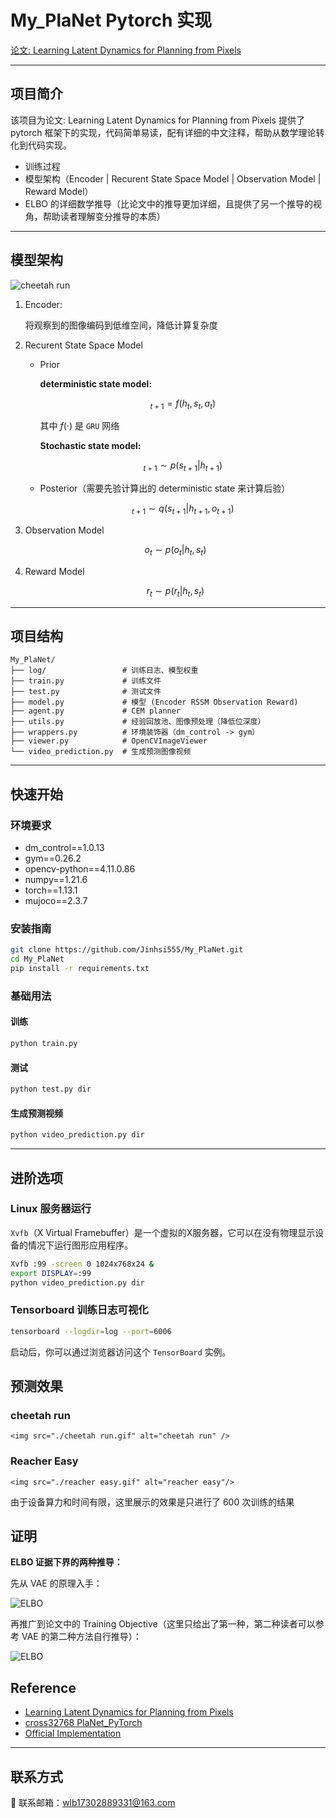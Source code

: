 # My_PlaNet Pytorch 实现

[论文: Learning Latent Dynamics for Planning from Pixels](https://arxiv.org/abs/1811.04551 "pytorch 复现")

---

## 项目简介

该项目为论文: Learning Latent Dynamics for Planning from Pixels 提供了 pytorch 框架下的实现，代码简单易读，配有详细的中文注释，帮助从数学理论转化到代码实现。

- 训练过程
- 模型架构（Encoder | Recurent State Space Model | Observation Model | Reward Model）
- ELBO 的详细数学推导（比论文中的推导更加详细，且提供了另一个推导的视角，帮助读者理解变分推导的本质）

---

## 模型架构

<img src="./RSSM.png" alt="cheetah run" />

1. Encoder:

   将观察到的图像编码到低维空间，降低计算复杂度
2. Recurent State Space Model

   - Prior

     **deterministic state model:**

     $$
     _{t+1} = f(h_t, s_t, a_t)
     $$

     其中 $f(·)$ 是 `GRU` 网络

     **Stochastic state model:**

     $$
     _{t+1}  \sim p(s_{t+1} | h_{t+1})
     $$
   - Posterior（需要先验计算出的 deterministic  state 来计算后验）

     $$
     _{t+1} \sim q(s_{t+1} | h_{t+1}, o_{t+1})
     $$
3. Observation Model

   $$
   o_t \sim p(o_t | h_t, s_t)
   $$
4. Reward Model

   $$
   r_t \sim p(r_t | h_t, s_t)
   $$

---

## 项目结构

```text
My_PlaNet/
├── log/                 # 训练日志、模型权重
├── train.py             # 训练文件
├── test.py              # 测试文件
├── model.py             # 模型 (Encoder RSSM Observation Reward)
├── agent.py             # CEM planner
├── utils.py             # 经验回放池、图像预处理（降低位深度）
├── wrappers.py          # 环境装饰器（dm_control -> gym）
├── viewer.py            # OpenCVImageViewer
└── video_prediction.py  # 生成预测图像视频
```

---

## 快速开始

### 环境要求

- dm_control==1.0.13
- gym==0.26.2
- opencv-python==4.11.0.86
- numpy==1.21.6
- torch==1.13.1
- mujoco==2.3.7

### 安装指南

```bash
git clone https://github.com/Jinhsi555/My_PlaNet.git
cd My_PlaNet
pip install -r requirements.txt
```

### 基础用法

#### 训练

```bash
python train.py
```

#### 测试

```bash
python test.py dir
```

#### 生成预测视频

```bash
python video_prediction.py dir
```

---

## 进阶选项

### Linux 服务器运行

`Xvfb`（X Virtual Framebuffer）是一个虚拟的X服务器，它可以在没有物理显示设备的情况下运行图形应用程序。

```bash
Xvfb :99 -screen 0 1024x768x24 &
export DISPLAY=:99
python video_prediction.py dir
```

### Tensorboard 训练日志可视化

```bash
tensorboard --logdir=log --port=6006
```

启动后，你可以通过浏览器访问这个 `TensorBoard` 实例。

## 预测效果

### cheetah run

`<img src="./cheetah run.gif" alt="cheetah run" />`

### Reacher Easy

`<img src="./reacher easy.gif" alt="reacher easy"/>`

由于设备算力和时间有限，这里展示的效果是只进行了 600 次训练的结果

## 证明

**ELBO 证据下界的两种推导：**

先从 VAE 的原理入手：

<img src="ELBO1.png" alt="ELBO"/>

再推广到论文中的 Training Objective（这里只给出了第一种，第二种读者可以参考 VAE 的第二种方法自行推导）：

<img src="ELBO2.png" alt="ELBO"/>

## Reference

- [Learning Latent Dynamics for Planning from Pixels](https://arxiv.org/abs/1811.04551)
- [cross32768 PlaNet_PyTorch](https://github.com/cross32768/PlaNet_PyTorch.git "pytorch 复现")
- [Official Implementation](https://github.com/google-research/planet.git "pytorch 复现")

---

## 联系方式

📧 联系邮箱：wlb17302889331@163.com
